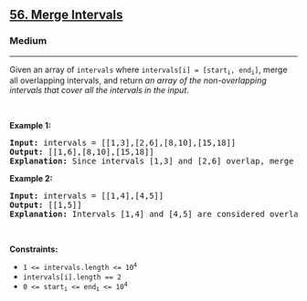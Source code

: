 <h2><a href="https://leetcode.com/problems/merge-intervals/">56. Merge Intervals</a></h2><h3>Medium</h3><hr><div style="user-select: auto;"><p style="user-select: auto;">Given an array&nbsp;of <code style="user-select: auto;">intervals</code>&nbsp;where <code style="user-select: auto;">intervals[i] = [start<sub style="user-select: auto;">i</sub>, end<sub style="user-select: auto;">i</sub>]</code>, merge all overlapping intervals, and return <em style="user-select: auto;">an array of the non-overlapping intervals that cover all the intervals in the input</em>.</p>

<p style="user-select: auto;">&nbsp;</p>
<p style="user-select: auto;"><strong style="user-select: auto;">Example 1:</strong></p>

<pre style="user-select: auto;"><strong style="user-select: auto;">Input:</strong> intervals = [[1,3],[2,6],[8,10],[15,18]]
<strong style="user-select: auto;">Output:</strong> [[1,6],[8,10],[15,18]]
<strong style="user-select: auto;">Explanation:</strong> Since intervals [1,3] and [2,6] overlap, merge them into [1,6].
</pre>

<p style="user-select: auto;"><strong style="user-select: auto;">Example 2:</strong></p>

<pre style="user-select: auto;"><strong style="user-select: auto;">Input:</strong> intervals = [[1,4],[4,5]]
<strong style="user-select: auto;">Output:</strong> [[1,5]]
<strong style="user-select: auto;">Explanation:</strong> Intervals [1,4] and [4,5] are considered overlapping.
</pre>

<p style="user-select: auto;">&nbsp;</p>
<p style="user-select: auto;"><strong style="user-select: auto;">Constraints:</strong></p>

<ul style="user-select: auto;">
	<li style="user-select: auto;"><code style="user-select: auto;">1 &lt;= intervals.length &lt;= 10<sup style="user-select: auto;">4</sup></code></li>
	<li style="user-select: auto;"><code style="user-select: auto;">intervals[i].length == 2</code></li>
	<li style="user-select: auto;"><code style="user-select: auto;">0 &lt;= start<sub style="user-select: auto;">i</sub> &lt;= end<sub style="user-select: auto;">i</sub> &lt;= 10<sup style="user-select: auto;">4</sup></code></li>
</ul>
</div>